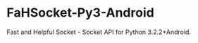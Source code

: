 FaHSocket-Py3-Android
=====================

Fast and Helpful Socket - Socket API for Python 3.2.2+Android.
